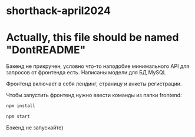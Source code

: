# shorthack-april2024

# Actually, this file should be named "DontREADME"

Бэкенд не прикручен, условно что-то наподобие минимального API для запросов от фронтенда есть. Написаны модели для БД MySQL

Фронтенд включает в себя лендинг, страницу и анкеты регистрации.

Чтобы запустить фронтенд нужно ввести команды из папки frontend:
```bash
npm install 

npm start
```

Бэкенд не запускайте)
